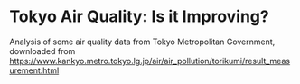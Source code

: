 # Tokyo Air Quality: Is it Improving?

Analysis of some air quality data from Tokyo Metropolitan Government, downloaded from https://www.kankyo.metro.tokyo.lg.jp/air/air_pollution/torikumi/result_measurement.html
